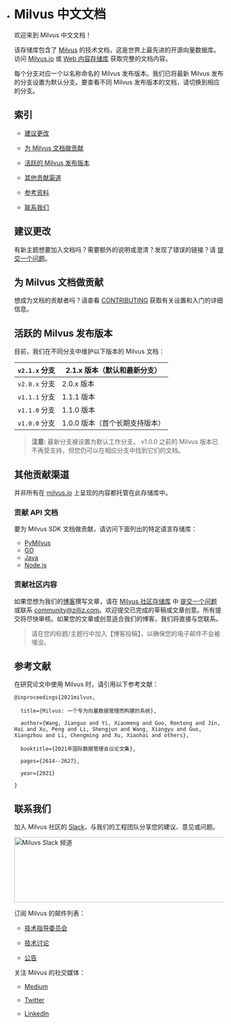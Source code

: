 - # Milvus 中文文档

  欢迎来到 Milvus 中文文档！

  该存储库包含了 [Milvus](https://github.com/milvus-io/milvus) 的技术文档，这是世界上最先进的开源向量数据库。访问 [Milvus.io](https://milvus.io/docs) 或 [Web 内容存储库](https://github.com/milvus-io/web-content) 获取完整的文档内容。

  每个分支对应一个以名称命名的 Milvus 发布版本。我们已将最新 Milvus 发布的分支设置为默认分支。要查看不同 Milvus 发布版本的文档，请切换到相应的分支。

  ## 索引

  - [建议更改](#suggest-changes)

  - [为 Milvus 文档做贡献](#contribute-to-milvus-docs)

  - [活跃的 Milvus 发布版本](#active-milvus-releases)

  - [其他贡献渠道](#other-contributing-channels)

  - [参考资料](#reference)

  - [联系我们](#get-in-touch)

  ## 建议更改

  有新主题想要加入文档吗？需要额外的说明或澄清？发现了错误的链接？请 [提交一个问题](https://github.com/milvus-io/milvus-docs/issues/new/choose)。

  ## 为 Milvus 文档做贡献

  想成为文档的贡献者吗？请查看 [CONTRIBUTING](CONTRIBUTING.md) 获取有关设置和入门的详细信息。

  ## 活跃的 Milvus 发布版本

  目前，我们在不同分支中维护以下版本的 Milvus 文档：

  | `v2.1.x` 分支 | 2.1.x 版本（默认和最新分支）   |
  | ------------- | ------------------------------ |
  | `v2.0.x` 分支 | 2.0.x 版本                     |
  | `v1.1.1` 分支 | 1.1.1 版本                     |
  | `v1.1.0` 分支 | 1.1.0 版本                     |
  | `v1.0.0` 分支 | 1.0.0 版本（首个长期支持版本） |

  > **注意:**
  > 最新分支被设置为默认工作分支。
  > v1.0.0 之前的 Milvus 版本已不再受支持，但您仍可以在相应分支中找到它们的文档。

  ## 其他贡献渠道

  并非所有在 [milvus.io](https://milvus.io/docs) 上呈现的内容都托管在此存储库中。

  ### 贡献 API 文档

  要为 Milvus SDK 文档做贡献，请访问下面列出的特定语言存储库：

  - [PyMilvus](https://github.com/milvus-io/pymilvus)
  - [GO](https://github.com/milvus-io/milvus-sdk-go)
  - [Java](https://github.com/milvus-io/milvus-sdk-java)
  - [Node.js](https://github.com/milvus-io/milvus-sdk-node)

  ### 贡献社区内容

  如果您想为我们的[博客](https://medium.com/unstructured-data-service)撰写文章，请在 [Milvus 社区存储库](https://github.com/milvus-io/community) 中 [提交一个问题](https://github.com/milvus-io/community/issues/new) 或联系 community@zilliz.com。欢迎提交已完成的草稿或文章创意。所有提交将尽快审核。如果您的文章或创意适合我们的博客，我们将直接与您联系。

  > 请在您的标题/主题行中加入【博客投稿】，以确保您的电子邮件不会被埋没。

  ## 参考文献

  在研究论文中使用 Milvus 时，请引用以下参考文献：

  ```
  @inproceedings{2021milvus,
  
    title={Milvus: 一个专为向量数据管理而构建的系统},
  
    author={Wang, Jianguo and Yi, Xiaomeng and Guo, Rentong and Jin, Hai and Xu, Peng and Li, Shengjun and Wang, Xiangyu and Guo, Xiangzhou and Li, Chengming and Xu, Xiaohai and others},
  
    booktitle={2021年国际数据管理会议论文集},
  
    pages={2614--2627},
  
    year={2021}
  
  }
  
  ```

  ## 联系我们

  加入 Milvus 社区的 [Slack](https://join.slack.com/t/milvusio/shared_invite/zt-e0u4qu3k-bI2GDNys3ZqX1YCJ9OM~GQ)，与我们的工程团队分享您的建议、意见或问题。

  <a href="https://join.slack.com/t/milvusio/shared_invite/zt-e0u4qu3k-bI2GDNys3ZqX1YCJ9OM~GQ">
      <img src="https://zilliz-cms.s3.us-west-2.amazonaws.com/readme_slack_4a07c4c92f.png" alt="Miluvs Slack 频道"  height="150" width="500">
  </a>

  订阅 Milvus 的邮件列表：

  - [技术指导委员会](https://lists.lfai.foundation/g/milvus-tsc)

  - [技术讨论](https://lists.lfai.foundation/g/milvus-technical-discuss)

  - [公告](https://lists.lfai.foundation/g/milvus-announce)

  关注 Milvus 的社交媒体：

  - [Medium](https://medium.com/@milvusio)

  - [Twitter](https://twitter.com/milvusio)

  - [LinkedIn](https://www.linkedin.com/company/the-milvus-project)
